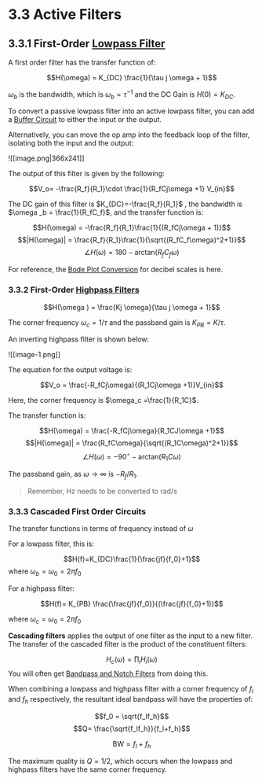 # 3.3 Active Filters


## 3.3.1 First-Order [Lowpass Filter](2.2%20Frequency%20Response.md#Lowpass%20Filter%20Properties)

A first order filter has the transfer function of:

$$H(\omega) = K_{DC} \frac{1}{\tau j \omega + 1}$$

 $\omega_b$ is the bandwidth, which is $\omega _b =  \tau ^{-1}$ and the DC Gain is $H(0)=K_{DC}$. 

To convert a passive lowpass filter into an active lowpass filter, you can add a [Buffer Circuit](3.2%20Op%20Amps.md#3.2.2%20Buffer%20Circuits) to either the input or the output. 

Alternatively, you can move the op amp into the feedback loop of the filter, isolating both the input and the output:

![[image.png|366x241]]

The output of this filter is given by the following:

$$V_o= -\frac{R_f}{R_1}\cdot \frac{1}{R_fCj\omega +1} V_{in}$$

The DC gain of this filter is $K_{DC}=-\frac{R_f}{R_1}$ , the bandwidth is $\omega _b = \frac{1}{R_fC_f}$, and the transfer function is:

$$H(\omega) = -\frac{R_f}{R_1}\frac{1}{(R_fCj\omega + 1)}$$
$$|H(\omega)| = \frac{R_f}{R_1}\frac{1}{\sqrt{(R_fC_f\omega)^2+1}}$$
$$\angle H(\omega) = 180 - \text{arctan}(R_fC_f\omega )$$

For reference, the [Bode Plot Conversion](2.2%20Frequency%20Response.md#^bode-plot-conversion) for decibel scales is here.

### 3.3.2 First-Order [Highpass Filters](2.2%20Frequency%20Response.md)

$$H(\omega ) = \frac{Kj \omega}{\tau j \omega + 1}$$

The corner frequency $\omega_c = 1 / \tau$ and the passband gain is $K_{PB}=K/ \tau$. 

An inverting highpass filter is shown below:

![[image-1.png]]

The equation for the output voltage is:

$$V_o = \frac{-R_fCj\omega}{(R_1Cj\omega +1)}V_{in}$$

Here, the corner frequency is $\omega_c =\frac{1}{R_1C}$. 

The transfer function is:

$$H(\omega) = \frac{-R_fCj\omega}{R_1CJ\omega +1}$$
$$|H(\omega)| = \frac{R_fC\omega}{\sqrt{(R_1C\omega)^2+1}}$$
$$\angle H(\omega) = -90 ^{\circ}- \text{arctan}(R_1C\omega)$$


The passband gain, as $\omega \to \infty$ is $-R_f/R_1$. 

> Remember, Hz needs to be converted to rad/s

### 3.3.3 Cascaded First Order Circuits

The transfer functions in terms of frequency instead of $\omega$ 

For a lowpass filter, this is:

$$H(f)=K_{DC}\frac{1}{\frac{jf}{f_0}+1}$$
where $\omega_b = \omega _0 = 2 \pi f_0$ 

For a highpass filter:

$$H(f)= K_{PB} \frac{\frac{jf}{f_0}}{(\frac{jf}{f_0}+1)}$$

where $\omega _c = \omega _0  = 2 \pi f_0$ 

**Cascading filters** applies the output of one filter as the input to a new filter. The transfer of the cascaded filter is the product of the constituent filters:

$$H_c(\omega) = \prod_i H_i(\omega)$$
You will often get [Bandpass and Notch Filters](2.2%20Frequency%20Response.md#2.2.11%20Bandpass%20and%20Notch%20Filters) from doing this.

When combining a lowpass and highpass filter with a corner frequency of $f_l$ and $f_h$ respectively, the resultant ideal bandpass will have the properties of:

$$f_0 = \sqrt{f_lf_h}$$
$$Q= \frac{\sqrt{f_lf_h}}{f_l+f_h}$$

$$\text{BW} = f_l+f_h$$

The maximum quality is $Q=1/2$, which occurs when the lowpass and highpass filters have the same corner frequency.

